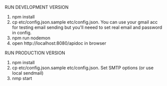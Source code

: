 RUN DEVELOPMENT VERSION
1. npm install
2. cp etc/config.json.sample etc/config.json. You can use your gmail acc for testing email sending but you'll neeed to set real email and password in config.
3. npm run nodemon
4. open http://localhost:8080/apidoc in browser


RUN PRODUCTION VERSION
1. npm install
2. cp etc/config.json.sample etc/config.json. Set SMTP options (or use local sendmail)
3. nmp start

